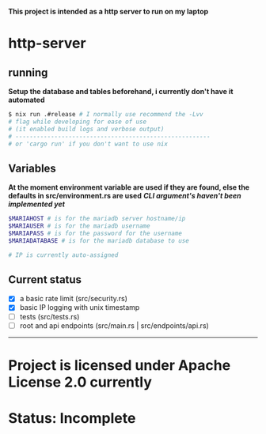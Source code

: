 **This project is intended as a http server to run on my laptop**
# http-server
## running
**Setup the database and tables beforehand, i currently don't have it automated**
```bash
$ nix run .#release # I normally use recommend the -Lvv 
# flag while developing for ease of use 
# (it enabled build logs and verbose output)
# -------------------------------------------------------
# or 'cargo run' if you don't want to use nix
```
## Variables
**At the moment environment variable are used if they are found, else the defaults in src/environment.rs are used**
***CLI argument's haven't been implemented yet***
```bash
$MARIAHOST # is for the mariadb server hostname/ip
$MARIAUSER # is for the mariadb username
$MARIAPASS # is for the password for the username
$MARIADATABASE # is for the mariadb database to use

# IP is currently auto-assigned
```

## Current status
 - [x] a basic rate limit (src/security.rs)
 - [x] basic IP logging with unix timestamp
 - [ ] tests (src/tests.rs)
 - [ ] root and api endpoints (src/main.rs | src/endpoints/api.rs)

---
# Project is licensed under Apache License 2.0 currently
# Status: Incomplete
